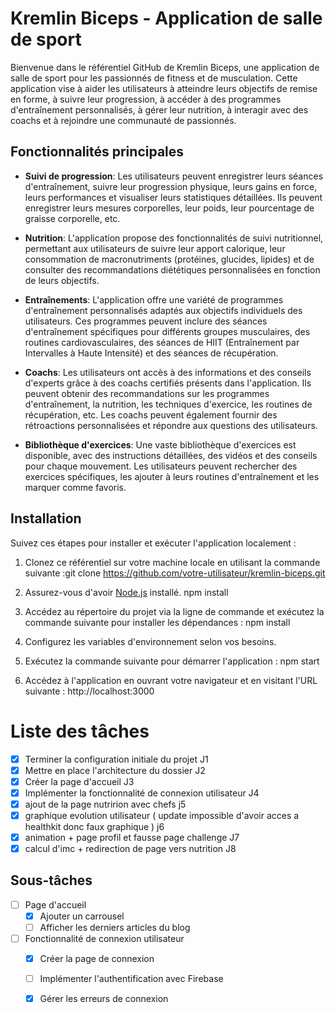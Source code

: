 # Kremlin Biceps - Application de salle de sport

Bienvenue dans le référentiel GitHub de Kremlin Biceps, une application de salle de sport pour les passionnés de fitness et de musculation. Cette application vise à aider les utilisateurs à atteindre leurs objectifs de remise en forme, à suivre leur progression, à accéder à des programmes d'entraînement personnalisés, à gérer leur nutrition, à interagir avec des coachs et à rejoindre une communauté de passionnés.

## Fonctionnalités principales

- **Suivi de progression**: Les utilisateurs peuvent enregistrer leurs séances d'entraînement, suivre leur progression physique, leurs gains en force, leurs performances et visualiser leurs statistiques détaillées. Ils peuvent enregistrer leurs mesures corporelles, leur poids, leur pourcentage de graisse corporelle, etc.

- **Nutrition**: L'application propose des fonctionnalités de suivi nutritionnel, permettant aux utilisateurs de suivre leur apport calorique, leur consommation de macronutriments (protéines, glucides, lipides) et de consulter des recommandations diététiques personnalisées en fonction de leurs objectifs.

- **Entraînements**: L'application offre une variété de programmes d'entraînement personnalisés adaptés aux objectifs individuels des utilisateurs. Ces programmes peuvent inclure des séances d'entraînement spécifiques pour différents groupes musculaires, des routines cardiovasculaires, des séances de HIIT (Entraînement par Intervalles à Haute Intensité) et des séances de récupération.

- **Coachs**: Les utilisateurs ont accès à des informations et des conseils d'experts grâce à des coachs certifiés présents dans l'application. Ils peuvent obtenir des recommandations sur les programmes d'entraînement, la nutrition, les techniques d'exercice, les routines de récupération, etc. Les coachs peuvent également fournir des rétroactions personnalisées et répondre aux questions des utilisateurs.

- **Bibliothèque d'exercices**: Une vaste bibliothèque d'exercices est disponible, avec des instructions détaillées, des vidéos et des conseils pour chaque mouvement. Les utilisateurs peuvent rechercher des exercices spécifiques, les ajouter à leurs routines d'entraînement et les marquer comme favoris.


## Installation

Suivez ces étapes pour installer et exécuter l'application localement :

1. Clonez ce référentiel sur votre machine locale en utilisant la commande suivante :git clone https://github.com/votre-utilisateur/kremlin-biceps.git

2. Assurez-vous d'avoir [Node.js](https://nodejs.org) installé. npm install

3. Accédez au répertoire du projet via la ligne de commande et exécutez la commande suivante pour installer les dépendances : npm install

4. Configurez les variables d'environnement selon vos besoins.

5. Exécutez la commande suivante pour démarrer l'application : npm start

6. Accédez à l'application en ouvrant votre navigateur et en visitant l'URL suivante : http://localhost:3000


# Liste des tâches

- [x] Terminer la configuration initiale du projet J1
- [x] Mettre en place l'architecture du dossier J2
- [x] Créer la page d'accueil J3
- [x] Implémenter la fonctionnalité de connexion utilisateur J4
- [x] ajout de la page nutririon avec chefs j5
- [x] graphique evolution utilisateur ( update impossible d'avoir acces a healthkit donc faux graphique ) j6
- [x] animation + page profil et fausse page challenge J7
- [x] calcul d'imc + redirection de page vers nutrition J8

## Sous-tâches

- [ ] Page d'accueil
  - [x] Ajouter un carrousel
  - [ ] Afficher les derniers articles du blog
- [ ] Fonctionnalité de connexion utilisateur
  - [x] Créer la page de connexion
  - [ ] Implémenter l'authentification avec Firebase
  - [x] Gérer les erreurs de connexion





